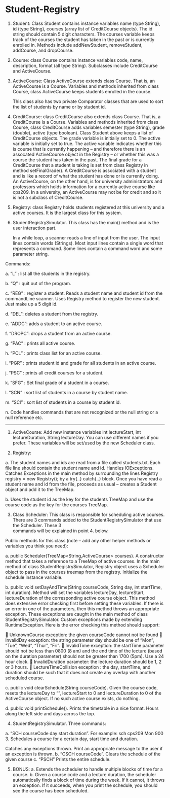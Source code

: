 # Student-Registry

1. Student: Class Student contains instance variables name (type String), id (type
String), courses (array list of CreditCourse objects). The id string should contain
5 digit characters. The courses variable keeps track of the courses the student
has taken in the past or is currently enrolled in. Methods include addNewStudent,
removeStudent, addCourse, and dropCourse. 

2. Course: class Course contains instance variables code, name, description, format
(all type String). Subclasses include CreditCourse and ActiveCourse.

3. ActiveCourse: Class ActiveCourse extends class Course. That is, an ActiveCourse is
a Course. Variables and methods inherited from class Course, class ActiveCourse keeps 
students enrolled in the course.

    This class also has two private Comparator classes that are used to sort the list
    of students by name or by student id. 

4. CreditCourse: class CreditCourse also extends class Course. That is, a CreditCourse
is a Course. Variables and methods inherited from class Course, class CreditCourse adds 
variables semester (type String), grade (double), active (type boolean). Class Student 
above keeps a list of CreditCourse objects. The grade variable is initially set to 0. 
The active variable is initially set to true. The active variable indicates whether 
this is course that is currently happening – and therefore there is an assocated 
ActiveCourse object in the Registry – or whether this was a course the student has 
taken in the past. The final grade for a CreditCourse that a student is taking is set 
from class Registry in method setFinalGrade(). A CreditCourse is associated with a student 
and is like a record of what the student has done or is currently doing. An ActiveCourse, 
on the other hand, is for university administrators and professors which holds information 
for a currently active course like cps209. In a university, an ActiveCourse may not be
for credit and so it is not a subclass of CreditCourse. 

5. Registry: class Registry holds students registered at this university and a active 
courses. It is the largest class for this system. 

6. StudentRegistrySimulator. This class has the main() method and is the user
interaction part.

   In a while loop, a scanner reads a line of input from the user. The input lines
   contain words (Strings). Most input lines contain a single word that represents a
   command. Some lines contain a command word and some parameter string. 

Commands:

a. “L” : list all the students in the registry.

b. “Q” : quit out of the program.

c. “REG” : register a student. Reads a student name and student id from the
commandLine scanner. Uses Registry method to register the new student. Just 
make up a 5 digit id.

d. “DEL”: deletes a student from the registry.

e. “ADDC”: adds a student to an active course.

f. “DROPC”: drops a student from an active course.

g. “PAC” : prints all active course.

h. “PCL” : prints class list for an active course.

i. “PGR” : prints student id and grade for all students in an active course.

j. “PSC” : prints all credit courses for a student.

k. “SFG” : Set final grade of a student in a course.

l. “SCN” : sort list of students in a course by student name.

m. “SCI” : sort list of students in a course by student id.

n. Code handles commands that are not recognized or the null string or a null 
reference etc.


-------------------------------------------------------------------------------------

1. ActiveCourse: Add new instance variables int lectureStart, int lectureDuration,
String lectureDay. You can use different names if you prefer. These variables will
be set/used by the new Scheduler class.

2. Registry: 

a. The student names and ids are read from a file called students.txt. 
Each file line should contain the student name and id. Handles IOExceptions. 
Catches Exceptions in the main method by surrounding the lines Registry 
registry = new Registry(); by a try{..} catch{..} block. Once you have 
read a student name and id from the file, proceeds as usual – creates a 
Student object and add it to the TreeMap.

b. Uses the student id as the key for the students TreeMap and use the
course code as the key for the courses TreeMap. 

3. Class Scheduler: 
This class is responsible for scheduling active courses. There are 3 commands 
added to the StudentRegistrySimulator that use the Scheduler. These 3  
commands will be explained in point 4. below. 

Public methods for this class (note – add any other helper methods or
variables you think you need):

a. public Scheduler(TreeMap&lt;String,ActiveCourse&gt; courses). A constructor method
that takes a reference to a TreeMap of active courses. In the main method of
class StudentRegistrySimulator, Registry object uses a Scheduler object to pass 
in the courses treemap from the registry. Initialize the schedule instance variable. 

b. public void setDayAndTime(String courseCode, String day, int startTime, int
duration). Method will set the variables lectureDay, lectureStart, lectureDuration 
of the corresponding active course object. This method does extensive error checking
first before setting these variables. If there is an error in one of the parameters, 
then this method throws an appropriate exception. These exceptions are caught in the 
main method of class StudentRegistrySimulator. Custom exceptions made by
extending RuntimeException. Here is the error checking this method should support:

 UnknownCourse exception: the given courseCode cannot not be found
 InvalidDay exception: the string parameter day should be one of “Mon”,
  “Tue”, “Wed”, “Thur”, “Fri”.
 InvalidTime exception: the startTime parameter should not be less than
  0800 (8 am) and the end time of the lecture (based on the duration
  parameter) should not be greater than 1700 (5pm). Use a 24 hour clock.
 InvalidDuration parameter: the lecture duration should be 1, 2 or 3
  hours.
 LectureTimeCollision exception : the day, startTime, and duration
  should be such that it does not create any overlap with another
  scheduled course.

c. public void clearSchedule(String courseCode). Given the course code, resets
the lectureDay to “”, lectureStart to 0 and lectureDuration to 0 of the
ActiveCourse object. If no such active course exists, do nothing.

d. public void printSchedule(). Prints the timetable in a nice format. 
Hours along the left side and days across the top.

4. StudentRegistrySimulator. Three commands:

a. “SCH courseCode day start duration”. For example: sch cps209
Mon 900 3. Schedules a course for a certain day, start time and duration.

Catches any exceptions thrown. Print an appropriate message to
the user if an exception is thrown.
b. “CSCH courseCode”. Clears the schedule of the given course
c. “PSCH” Prints the entire schedule.

5. BONUS:
a. Extends the scheduler to handle multiple blocks of time for a course.
b. Given a course code and a lecture duration, the scheduler automatically 
finds a block of time during the week. If it cannot, it throws an exception. 
If it succeeds, when you print the schedule, you should see the course has 
been scheduled.
